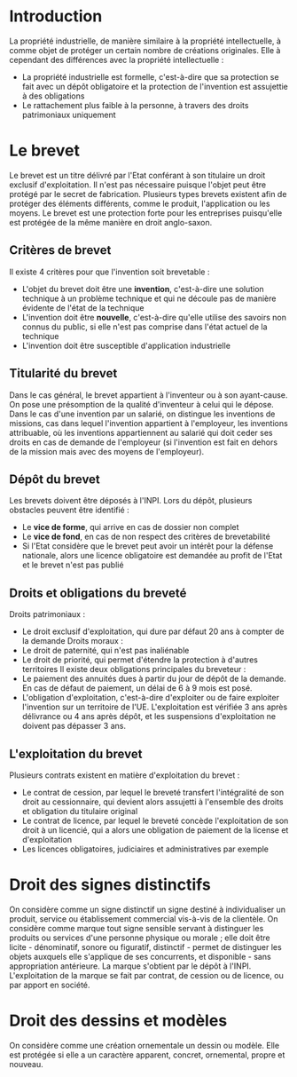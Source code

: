 # Introduction
La propriété industrielle, de manière similaire à la propriété intellectuelle, à comme objet de protéger un certain nombre de créations originales. Elle à cependant des différences avec la propriété intellectuelle :
- La propriété industrielle est formelle, c'est-à-dire que sa protection se fait avec un dépôt obligatoire et la protection de l'invention est assujettie à des obligations
- Le rattachement plus faible à la personne, à travers des droits patrimoniaux uniquement
# Le brevet
Le brevet est un titre délivré par l'Etat conférant à son titulaire un droit exclusif d'exploitation. Il n'est pas nécessaire puisque l'objet peut être protégé par le secret de fabrication. Plusieurs types brevets existent afin de protéger des éléments différents, comme le produit, l'application ou les moyens. Le brevet est une protection forte pour les entreprises puisqu'elle est protégée de la même manière en droit anglo-saxon.
## Critères de brevet
Il existe 4 critères pour que l'invention soit brevetable :
- L'objet du brevet doit être une **invention**, c'est-à-dire une solution technique à un problème technique et qui ne découle pas de manière évidente de l'état de la technique
- L'invention doit être **nouvelle**, c'est-à-dire qu'elle utilise des savoirs non connus du public, si elle n'est pas comprise dans l'état actuel de la technique
- L'invention doit être susceptible d'application industrielle
## Titularité du brevet
Dans le cas général, le brevet appartient à l'inventeur ou à son ayant-cause. On pose une présomption de la qualité d'inventeur à celui qui le dépose. Dans le cas d'une invention par un salarié, on distingue les inventions de missions, cas dans lequel l'invention appartient à l'employeur, les inventions attribuable, où les inventions appartiennent au salarié qui doit ceder ses droits en cas de demande de l'employeur (si l'invention est fait en dehors de la mission mais avec des moyens de l'employeur).
## Dépôt du brevet
Les brevets doivent être déposés à l'INPI. Lors du dépôt, plusieurs obstacles peuvent être identifié :
- Le **vice de forme**, qui arrive en cas de dossier non complet
- Le **vice de fond**, en cas de non respect des critères de brevetabilité 
- Si l'Etat considère que le brevet peut avoir un intérêt pour la défense nationale, alors une licence obligatoire est demandée au profit de l'Etat et le brevet n'est pas publié
## Droits et obligations du breveté
Droits patrimoniaux :
- Le droit exclusif d'exploitation, qui dure par défaut 20 ans à compter de la demande
Droits moraux :
- Le droit de paternité, qui n'est pas inaliénable 
- Le droit de priorité, qui permet d'étendre la protection à d'autres territoires
Il existe deux obligations principales du breveteur :
- Le paiement des annuités dues à partir du jour de dépôt de la demande. En cas de défaut de paiement, un délai de 6 à 9 mois est posé.
- L'obligation d'exploitation, c'est-à-dire d'exploiter ou de faire exploiter l'invention sur un territoire de l'UE. L'exploitation est vérifiée 3 ans après délivrance ou 4 ans après dépôt, et les suspensions d'exploitation ne doivent pas dépasser 3 ans.
## L'exploitation du brevet
Plusieurs contrats existent en matière d'exploitation du brevet :
- Le contrat de cession, par lequel le breveté transfert l'intégralité de son droit au cessionnaire, qui devient alors assujetti à l'ensemble des droits et obligation du titulaire original
- Le contrat de licence, par lequel le breveté concède l'exploitation de son droit à un licencié, qui a alors une obligation de paiement de la license et d'exploitation
- Les licences obligatoires, judiciaires et administratives par exemple
# Droit des signes distinctifs
On considère comme un signe distinctif un signe destiné à individualiser un produit, service ou établissement commercial vis-à-vis de la clientèle. 
On considère comme marque tout signe sensible servant à distinguer les produits ou services d'une personne physique ou morale ; elle doit être licite - dénominatif, sonore ou figuratif, distinctif - permet de distinguer les objets auxquels elle s'applique de ses concurrents, et disponible - sans appropriation antérieure.
La marque s'obtient par le dépôt à l'INPI. L'exploitation de la marque se fait par contrat, de cession ou de licence, ou par apport en société. 
# Droit des dessins et modèles
On considère comme une création ornementale un dessin ou modèle. Elle est protégée si elle a un caractère apparent, concret, ornemental, propre et nouveau. 